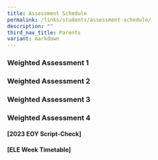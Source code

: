 ```yaml
---
title: Assessment Schedule
permalink: /links/students/assessment-schedule/
description: ""
third_nav_title: Parents
variant: markdown
---
```

### Weighted Assessment 1


### Weighted Assessment 2

### Weighted Assessment 3

### Weighted Assessment 4

#### [2023 EOY Script-Check]
#### [ELE Week Timetable]